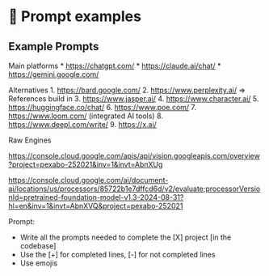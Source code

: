# 💬 Prompt examples

## Example Prompts

Main platforms
	* https://chatgpt.com/
	* https://claude.ai/chat/
	* https://gemini.google.com/

Alternatives
	1. https://bard.google.com/
	2. https://www.perplexity.ai/ => References build in 
	3. https://www.jasper.ai/
	4. https://www.character.ai/
	5. https://huggingface.co/chat/
	6. https://www.poe.com/
	7. https://www.loom.com/ (integrated AI tools)
	8. https://www.deepl.com/write/
  9. https://x.ai/

Raw Engines

https://console.cloud.google.com/apis/api/vision.googleapis.com/overview?project=pexabo-252021&inv=1&invt=AbnXUg

https://console.cloud.google.com/ai/document-ai/locations/us/processors/85722b1e7dffcd6d/v2/evaluate;processorVersionId=pretrained-foundation-model-v1.3-2024-08-31?hl=en&inv=1&invt=AbnXVQ&project=pexabo-252021

Prompt:
- Write all the prompts needed to complete the [X] project [in the codebase]
- Use the [+] for completed lines, [-] for not completed lines
- Use emojis
